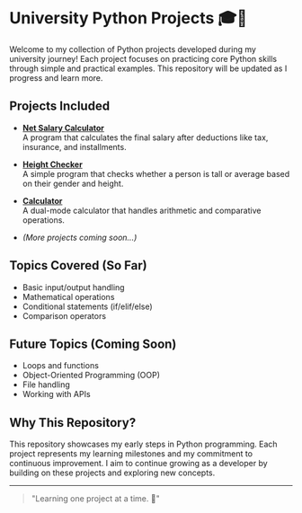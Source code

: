 # University Python Projects 🎓🐍

Welcome to my collection of Python projects developed during my university journey! Each project focuses on practicing core Python skills through simple and practical examples. This repository will be updated as I progress and learn more.

## Projects Included

- **[Net Salary Calculator](#)**  
  A program that calculates the final salary after deductions like tax, insurance, and installments.
  
- **[Height Checker](#)**  
  A simple program that checks whether a person is tall or average based on their gender and height.
  
- **[Calculator](#)**  
  A dual-mode calculator that handles arithmetic and comparative operations.
  
- *(More projects coming soon...)*

## Topics Covered (So Far)

- Basic input/output handling
- Mathematical operations
- Conditional statements (if/elif/else)
- Comparison operators

## Future Topics (Coming Soon)

- Loops and functions
- Object-Oriented Programming (OOP)
- File handling
- Working with APIs

## Why This Repository?

This repository showcases my early steps in Python programming. Each project represents my learning milestones and my commitment to continuous improvement. I aim to continue growing as a developer by building on these projects and exploring new concepts.

---

> "Learning one project at a time. 🚀"
